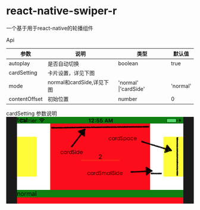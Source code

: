 # react-native-swiper-r
一个基于用于react-native的轮播组件



Api

| 参数          | 说明                      | 类型                  | 默认值   |
| ------------- | ------------------------- | --------------------- | -------- |
| autoplay      | 是否自动切换              | boolean               | true     |
| cardSetting   | 卡片设置，详见下图        |                       |          |
| mode          | normal和cardSide,详见下图 | 'normal' \|'cardSide' | 'normal' |
| contentOffset | 初始位置                  | number                | 0        |


cardSetting 参数说明
![](https://raw.githubusercontent.com/RadiumAg/react-native-swiper-r/master/cardParams.png)
